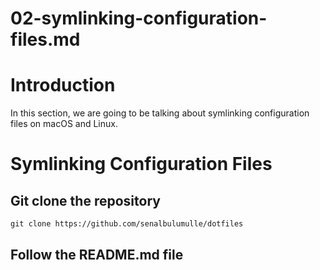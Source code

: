 # 02-symlinking-configuration-files.md


# Introduction
In this section, we are going to be talking about symlinking configuration files on macOS and Linux.




# Symlinking Configuration Files

## Git clone the repository

``` shell
git clone https://github.com/senalbulumulle/dotfiles
```


## Follow the README.md file




